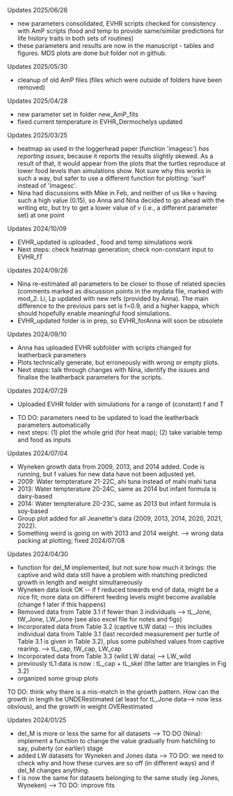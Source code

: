 Updates 2025/06/26
* new parameters consolidated, EVHR scripts checked for consistency with AmP scripts (food and temp to provide same/similar predictions for life history traits in both sets of routines)
* these parameters and results are now in the manuscript - tables and figures. MDS plots are done but folder not in github.

Updates 2025/05/30
* cleanup of old AmP files (files which were outside of folders have been removed)

Updates 2025/04/28
* new parameter set in folder new_AmP_fits
* fixed current temperature in EVHR_Dermochelys updated

Updates 2025/03/25
* heatmap as used in the loggerhead paper (function 'imagesc') _has reporting issues_, because it reports the results slightly skewed. As a result of that, it would appear from the plots that the turtles reproduce at lower food levels than simulations show. Not sure why this works in such a way, but safer to use a different function for plotting: 'surf' instead of 'imagesc'.
* Nina had discussions with Mike in Feb, and neither of us like v having such a high value (0.15), so Anna and Nina decided to go ahead with the writing etc, but try to get a lower value of v (i.e., a different parameter set) at one point

Updates 2024/10/09
* EVHR_updated is uploaded , food and temp simulations work
* Next steps: check heatmap generation; check non-constant input to EVHR_fT

Updates 2024/09/26
* Nina re-estimated all parameters to be closer to those of related species (comments marked as discussion points in the mydata file, marked with mod_2. Li, Lp updated with new refs (provided by Anna). The main difference to the previous pars set is f=0.9, and a higher kappa, which should hopefully enable meaningful food simulations.
* EVHR_updated folder is in prep, so EVHR_forAnna will soon be obsolete

Updates 2024/09/10
* Anna has uploaded EVHR subfolder with scripts changed for leatherback parameters
* Plots technically generate, but erroneously with wrong or empty plots.
* Next steps: talk through changes with Nina, identify the issues and finalise the leatherback parameters for the scripts.

Updates 2024/07/29
* Uploaded EVHR folder with simulations for a range of (constant) f and T 
- TO DO: parameters need to be updated to load the leatherback parameters automatically
- next steps: (1) plot the whole grid (for heat map); (2) take variable temp and food as inputs

Updates 2024/07/04
* Wyneken growth data from 2009, 2013, and 2014 added. Code is running, but f values for new data have not been adjusted yet.
* 2009: Water tempterature 21-22C, ahi tuna instead of mahi mahi tuna
* 2013: Water tempterature 20-24C, same as 2014 but infant formula is dairy-based
* 2014: Water tempterature 20-23C, same as 2013 but infant formula is soy-based
* Group plot added for all Jeanette's data (2009, 2013, 2014, 2020, 2021, 2022).
* Something weird is going on with 2013 and 2014 weight.  --> wrong data packing at plotting; fixed 2024/07/08

Updates 2024/04/30
* function for del_M implemented, but not sure how much it brings: the captive and wild data still have a problem with matching predicted growth in length and weight simultaneously
* Wyneken data look OK -- if f reduced towards end of data, might be a nice fit; more data on different feeding levels might become available (change f later if this happens)
* Removed data from Table 3.1 if fewer than 3 individuals --> tL_Jone, tW_Jone, LW_Jone (see also excel file for notes and figs)
* Incorporated data from Table 3.2 (captive tLW data) -- this includes individual data from Table 3.1 (last recorded measurement per turtle of Table 3.1 is given in Table 3.2), plus some published values from captive rearing. --> tL_cap, tW_cap, LW_cap 
* Incorporated data from Table 3.3 (wild LW data) --> LW_wild
* previously tL1 data is now : tL_cap + tL_skel (the latter are triangles in Fig 3.2)
* organized some group plots

TO DO: think why there is a mis-match in the growth pattern. How can the growth in length be UNDERestimated (at least for tL_Jone data--> now less obvious), and the growth in weight OVERestimated


Updates 2024/01/25
* del_M is more or less the same for all datasets --> TO DO (Nina): implement a function to change the value gradually from hatchling to say, puberty (or earlier) stage
* added LW datasets for Wyneken and Jones data --> TO DO: we need to check why and how these curves are so off (in different ways) and if del_M changes anything.
* f is now the same for datasets belonging to the same study (eg Jones, Wyneken) --> TO DO: improve fits
  
